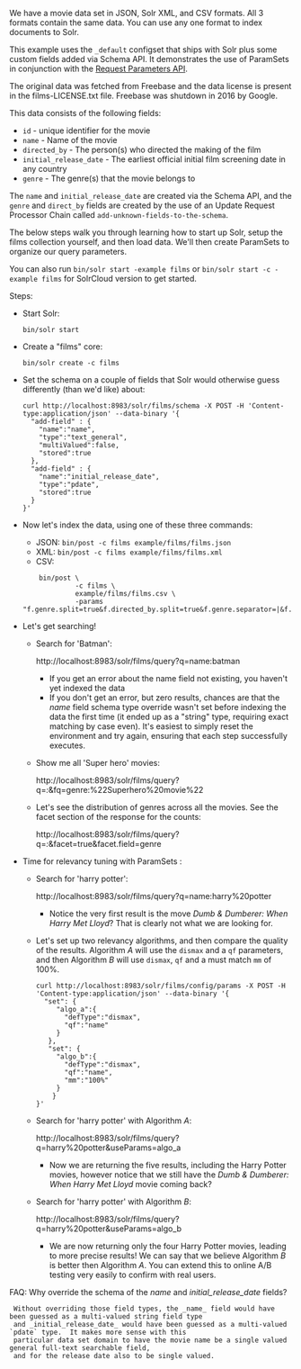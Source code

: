 We have a movie data set in JSON, Solr XML, and CSV formats.  All 3 formats contain the same data.  You can use any one format to index documents to Solr.

This example uses the `_default` configset that ships with Solr plus some custom fields added via Schema API.  It demonstrates the use of ParamSets in conjunction with the [Request Parameters API](https://solr.apache.org/guide/request-parameters-api.html).

The original data was fetched from Freebase and the data license is present in the films-LICENSE.txt file.  Freebase was shutdown in 2016 by Google.

This data consists of the following fields:
 * `id` - unique identifier for the movie
 * `name` - Name of the movie
 * `directed_by` - The person(s) who directed the making of the film
 * `initial_release_date` - The earliest official initial film screening date in any country
 * `genre` - The genre(s) that the movie belongs to

 The `name` and `initial_release_date` are created via the Schema API, and the `genre` and `direct_by` fields
 are created by the use of an Update Request Processor Chain called `add-unknown-fields-to-the-schema`.

 The below steps walk you through learning how to start up Solr, setup the films collection yourself, and then load data.  We'll then create ParamSets to organize our query parameters.

 You can also run `bin/solr start -example films` or `bin/solr start -c -example films` for SolrCloud version to get started.

 Steps:
   * Start Solr:
     ```
     bin/solr start
     ```

   * Create a "films" core:

     ```
     bin/solr create -c films
     ```

   * Set the schema on a couple of fields that Solr would otherwise guess differently (than we'd like) about:

      ```
      curl http://localhost:8983/solr/films/schema -X POST -H 'Content-type:application/json' --data-binary '{
        "add-field" : {
          "name":"name",
          "type":"text_general",
          "multiValued":false,
          "stored":true
        },
        "add-field" : {
          "name":"initial_release_date",
          "type":"pdate",
          "stored":true
        }
      }'
      ```

   * Now let's index the data, using one of these three commands:

     - JSON: `bin/post -c films example/films/films.json`
     - XML: `bin/post -c films example/films/films.xml`
     - CSV:
     ```
         bin/post \
                  -c films \
                  example/films/films.csv \
                  -params "f.genre.split=true&f.directed_by.split=true&f.genre.separator=|&f.directed_by.separator=|"
     ```


   * Let's get searching!
     - Search for 'Batman':

       http://localhost:8983/solr/films/query?q=name:batman

       * If you get an error about the name field not existing, you haven't yet indexed the data
       * If you don't get an error, but zero results, chances are that the _name_ field schema type override wasn't set
         before indexing the data the first time (it ended up as a "string" type, requiring exact matching by case even).
         It's easiest to simply reset the environment and try again, ensuring that each step successfully executes.

     - Show me all 'Super hero' movies:

       http://localhost:8983/solr/films/query?q=*:*&fq=genre:%22Superhero%20movie%22

     - Let's see the distribution of genres across all the movies. See the facet section of the response for the counts:

       http://localhost:8983/solr/films/query?q=*:*&facet=true&facet.field=genre

   * Time for relevancy tuning with ParamSets :

     - Search for 'harry potter':

       http://localhost:8983/solr/films/query?q=name:harry%20potter

       * Notice the very first result is the move _Dumb &amp; Dumberer: When Harry Met Lloyd_?
       That is clearly not what we are looking for.  

     - Let's set up two relevancy algorithms, and then compare the quality of the results.
         Algorithm *A* will use the `dismax` and a `qf` parameters, and then Algorithm *B*
         will use `dismax`, `qf` and a must match `mm` of 100%.

         ```
         curl http://localhost:8983/solr/films/config/params -X POST -H 'Content-type:application/json' --data-binary '{
           "set": {
              "algo_a":{
                "defType":"dismax",
                "qf":"name"
              }
            },
            "set": {
              "algo_b":{
                "defType":"dismax",
                "qf":"name",
                "mm":"100%"
              }
             }            
         }'
         ```

     - Search for 'harry potter' with Algorithm *A*:

       http://localhost:8983/solr/films/query?q=harry%20potter&useParams=algo_a

       * Now we are returning the five results, including the Harry Potter movies, however notice that we still have the
         _Dumb &amp; Dumberer: When Harry Met Lloyd_ movie coming back?   

     - Search for 'harry potter' with Algorithm *B*:

       http://localhost:8983/solr/films/query?q=harry%20potter&useParams=algo_b

       * We are now returning only the four Harry Potter movies, leading to more precise results!
           We can say that we believe Algorithm *B* is better then Algorithm *A*.  You can extend
           this to online A/B testing very easily to confirm with real users.





FAQ:
  Why override the schema of the _name_ and _initial_release_date_ fields?

     Without overriding those field types, the _name_ field would have been guessed as a multi-valued string field type
     and _initial_release_date_ would have been guessed as a multi-valued `pdate` type.  It makes more sense with this
     particular data set domain to have the movie name be a single valued general full-text searchable field,
     and for the release date also to be single valued.
